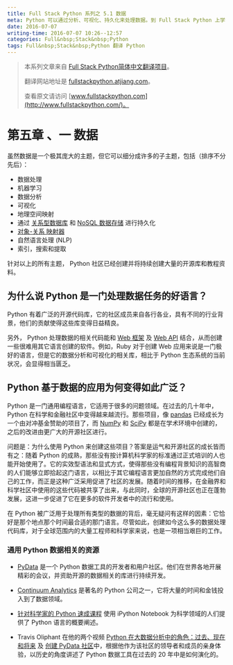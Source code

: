 ```yaml
---
title: Full Stack Python 系列之 5.1 数据
meta: Python 可以通过分析、可视化、持久化来处理数据。到 Full Stack Python 上学习更多相关知识。
date: 2016-07-07
writing-time: 2016-07-07 10:26--12:57
categories: Full&nbsp;Stack&nbsp;Python
tags: Full&nbsp;Stack&nbsp;Python 翻译 Python
---
```


> 本系列文章来自 [Full Stack Python简体中文翻译项目](https://github.com/haiiiiiyun/fullstackpython.cn)。
>
> 翻译网站地址是 [fullstackpython.atjiang.com](http://fullstackpython.atjiang.com)。
>
> 查看原文请访问 [www.fullstackpython.com](http://www.fullstackpython.com/)。

# 第五章 、一 数据

虽然数据是一个极其庞大的主题，但它可以细分成许多的子主题，包括（排序不分先后）：

* 数据处理
* 机器学习
* 数据分析
* 可视化
* 地理空间映射
* 通过 [关系型数据库](http://fullstackpython.atjiang.com/databases.html) 和 [NoSQL 数据存储](http://fullstackpython.atjiang.com/no-sql-datastore.html) 进行持久化
* [对象-关系 映射器](http://fullstackpython.atjiang.com/object-relational-mappers-orms.html)
* 自然语言处理 (NLP)
* 索引，搜索和提取

针对以上的所有主题， Python 社区已经创建并将持续创建大量的开源库和教程资料。

## 为什么说 Python 是一门处理数据任务的好语言？
Python 有着广泛的开源代码库，它的社区成员来自各行各业，具有不同的行业背景，他们的贡献使得这些库变得日益精良。

另外， Python 处理数据的相关代码能和 [Web 框架](http://fullstackpython.atjiang.com/web-frameworks.html) 及 [Web API](http://fullstackpython.atjiang.com/application-programming-interfaces.html) 结合，从而创建一些很难用其它语言创建的软件。例如，Ruby 对于创建 Web 应用来说是一门极好的语言，但是它的数据分析和可视化的相关库，相比于 Python 生态系统的当前状况，会显得相当匮乏。


## Python 基于数据的应用为何变得如此广泛？
Python 是一门通用编程语言，它适用于很多的问题领域。在过去的几十年中， Python 在科学和金融社区中变得越来越流行。那些项目，像 [pandas](http://pandas.pydata.org/) 已经成长为一个由对冲基金赞助的项目了，而 [NumPy](http://www.numpy.org/) 和 [SciPy](http://www.scipy.org/) 都是在学术环境中创建的，之后的改进由更广大的开源社区进行。

问题是：为什么使用 Python 来创建这些项目？答案是运气和开源社区的成长皆而有之：随着 Python 的成熟，那些没有按计算机科学家的标准通过正式培训的人也能开始使用了。它的实效型语法和显式方式，使得那些没有编程背景知识的高智商的人们能够立即拾起这门语言，以相比于其它编程语言更加自然的方式完成他们自己的工作，而正是这种广泛采用促进了社区的发展。随着时间的推移，在金融界和科学社区中使用的这些代码被共享了出来，与此同时，全球的开源社区也正在蓬勃发展，这进一步促进了它在更多的软件开发者中的流行和使用。

在 Python 被广泛用于处理所有类型的数据的背后，毫无疑问有这样的因素：它恰好是那个地点那个时间最合适的那门语言。尽管如此，创建如今这么多的数据处理代码库，对于全球范围内的大量工程师和科学家来说，也是一项相当艰巨的工作。

### 通用 Python 数据相关的资源
* [PyData](http://pydata.org/) 是一个 Python 数据工具的开发者和用户社区。他们在世界各地开展精彩的会议，并资助开源的数据相关的库进行持续开发。

* [Continuum Analytics](http://continuum.io/) 是著名的 Python 公司之一，它将大量的时间和金钱投入到了数据领域。

* [针对科学家的 Python 速成课程](http://nbviewer.ipython.org/gist/rpmuller/5920182) 使用 iPython Notebook 为科学领域的人们提供了 Python 语言的概要阐述。

* Travis Oliphant 在他的两个视频 [Python 在大数据分析中的角色：过去、现在和将来](https://www.youtube.com/watch?v=oXRvpBJ-Dkc) 及 [创建 PyData 社区](https://www.youtube.com/watch?v=d9Qm3PPoYNQ)中，根据他作为该社区的领导者和成员的亲身体验，以历史的角度讲述了 Python 数据工具在过去的 20 年中是如何演化的。
